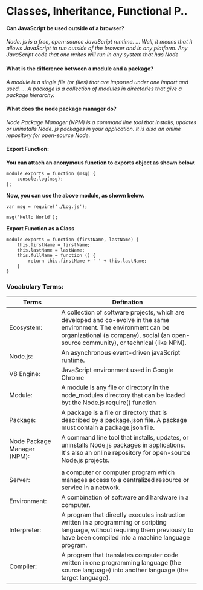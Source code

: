 # Classes, Inheritance, Functional P..

#### Can JavaScript be used outside of a browser?
_Node. js is a free, open-source JavaScript runtime. ... Well, it means that it allows JavaScript to run outside of the browser and in any platform. Any JavaScript code that one writes will run in any system that has Node_

#### What is the difference between a module and a package?

_A module is a single file (or files) that are imported under one import and used. ... A package is a collection of modules in directories that give a package hierarchy._

#### What does the node package manager do?
_Node Package Manager (NPM) is a command line tool that installs, updates or uninstalls Node. js packages in your application. It is also an online repository for open-source Node._

#### Export Function:


**You can attach an anonymous function to exports object as shown below.**
``` 
module.exports = function (msg) { 
    console.log(msg);
};

```
**Now, you can use the above module, as shown below.**
```
var msg = require('./Log.js');

msg('Hello World');
```
**Export Function as a Class**
```
module.exports = function (firstName, lastName) {
    this.firstName = firstName;
    this.lastName = lastName;
    this.fullName = function () { 
        return this.firstName + ' ' + this.lastName;
    }
}
```

### Vocabulary Terms:


|  Terms   	|     Defination   	|
|---	|---	|
|   Ecosystem:	|   A collection of software projects, which are developed and co-evolve in the same environment. The environment can be organizational (a company), social (an open-source community), or technical (like NPM).	|
|   Node.js:	|    An asynchronous event-driven javaScript runtime.   |
|   V8 Engine:	|  JavaScript environment used in Google Chrome 	|
|   Module:	|   A module is any file or directory in the node_modules directory that can be loaded byt the Node.js require() function	|
|   Package: 	|    A package is a file or directory that is described by a package.json file. A package must contain a package.json file.	|
|  Node Package Manager (NPM): 	|    A command line tool that installs, updates, or uninstalls Node.js packages in applications. It's also an online repository for open-source Node.js projects.
	|
|   Server:	|   a computer or computer program which manages access to a centralized resource or service in a network.	|
|   Environment:	|   A combination of software and hardware in a computer.	|
|   Interpreter:	|  A program that directly executes instruction written in a programming or scripting language, without requiring them previously to have been compiled into a machine language program. 	|
|   Compiler:	|    A program that translates computer code written in one programming language (the source language) into another language (the target language).	|


